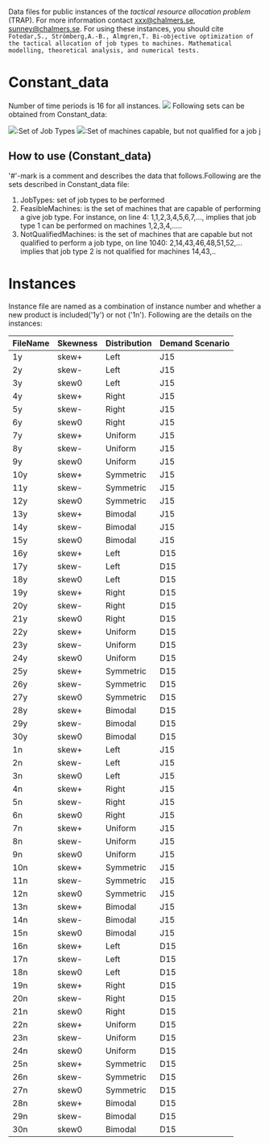 Data files for public instances of the _tactical resource allocation problem_ (TRAP). For more information contact xxx@chalmers.se, sunney@chalmers.se. For using these instances, you should cite
`Fotedar,S., Strömberg,A.-B., Almgren,T. Bi-objective optimization of the tactical allocation of job types to machines. Mathematical modelling, theoretical analysis, and numerical tests.`

# Constant_data
Number of time periods is 16 for all instances.
 <img src="https://render.githubusercontent.com/render/math?math=\mathcal{N}_{j}">
Following sets can be obtained from Constant_data:

<img src="https://render.githubusercontent.com/render/math?math=\mathcal{J}">:Set of Job Types 
<img src="https://render.githubusercontent.com/render/math?math=\mathcal{N}_{j}">:Set of machines capable, but not qualified for a job j

 
 
## How to use (Constant_data)
'#'-mark is a comment and describes the data that follows.Following are the sets described in Constant_data file:

1. JobTypes: set of job types to be performed
2. FeasibleMachines: is the set of machines that are capable of performing a give job type. For instance, on line 4: 1,1,2,3,4,5,6,7,..., implies that job type 1 can be performed on machines 1,2,3,4,.....
4. NotQualifiedMachines: is the set of machines that are capable but not qualified to perform a job type, on line 1040: 2,14,43,46,48,51,52,... implies that job type 2 is not qualified for machines 14,43,..

# Instances
Instance file are named as a combination of instance number and whether a new product is included('1y') or not ('1n'). Following are the details on the instances:

| FileName | Skewness |Distribution | Demand Scenario |
| ------ | ------ | ------ | ------ |
| 1y | skew+ | Left | J15 |
| 2y | skew- | Left| J15 |
| 3y | skew0 | Left| J15 |
| 4y | skew+ | Right | J15 |
| 5y | skew- | Right| J15 |
| 6y | skew0 | Right| J15 |
| 7y | skew+ | Uniform | J15 |
| 8y | skew- | Uniform| J15 |
| 9y | skew0 | Uniform| J15 |
| 10y | skew+ | Symmetric | J15 |
| 11y | skew- | Symmetric| J15 |
| 12y | skew0 | Symmetric| J15 |
| 13y | skew+ | Bimodal| J15 |
| 14y | skew- | Bimodal| J15 |
| 15y | skew0 | Bimodal| J15 |
| 16y | skew+ | Left | D15 |
| 17y | skew- | Left| D15 |
| 18y | skew0 | Left| D15 |
| 19y | skew+ | Right | D15 |
| 20y | skew- | Right| D15 |
| 21y | skew0 | Right| D15 |
| 22y | skew+ | Uniform | D15 |
| 23y | skew- | Uniform| D15 |
| 24y | skew0 | Uniform| D15 |
| 25y | skew+ | Symmetric | D15 |
| 26y | skew- | Symmetric| D15 |
| 27y | skew0 | Symmetric| D15 |
| 28y | skew+ | Bimodal| D15 |
| 29y | skew- | Bimodal| D15 |
| 30y | skew0 | Bimodal| D15 |
| 1n | skew+ | Left | J15 |
| 2n | skew- | Left| J15 |
| 3n | skew0 | Left| J15 |
| 4n | skew+ | Right | J15 |
| 5n | skew- | Right| J15 |
| 6n | skew0 | Right| J15 |
| 7n | skew+ | Uniform | J15 |
| 8n | skew- | Uniform| J15 |
| 9n | skew0 | Uniform| J15 |
| 10n | skew+ | Symmetric | J15 |
| 11n | skew- | Symmetric| J15 |
| 12n | skew0 | Symmetric| J15 |
| 13n | skew+ | Bimodal| J15 |
| 14n | skew- | Bimodal| J15 |
| 15n | skew0 | Bimodal| J15 |
| 16n | skew+ | Left | D15 |
| 17n | skew- | Left| D15 |
| 18n | skew0 | Left| D15 |
| 19n | skew+ | Right | D15 |
| 20n | skew- | Right| D15 |
| 21n | skew0 | Right| D15 |
| 22n | skew+ | Uniform | D15 |
| 23n | skew- | Uniform| D15 |
| 24n | skew0 | Uniform| D15 |
| 25n | skew+ | Symmetric | D15 |
| 26n | skew- | Symmetric| D15 |
| 27n | skew0 | Symmetric| D15 |
| 28n | skew+ | Bimodal| D15 |
| 29n | skew- | Bimodal| D15 |
| 30n | skew0 | Bimodal| D15 |
